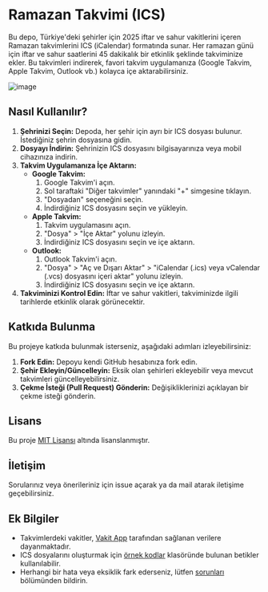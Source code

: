 # Ramazan Takvimi (ICS)

Bu depo, Türkiye'deki şehirler için 2025 iftar ve sahur vakitlerini içeren Ramazan takvimlerini ICS (iCalendar) formatında sunar. Her ramazan günü için iftar ve sahur saatlerini 45 dakikalık bir etkinlik şeklinde takviminize ekler. Bu takvimleri indirerek, favori takvim uygulamanıza (Google Takvim, Apple Takvim, Outlook vb.) kolayca içe aktarabilirsiniz.

![image](https://github.com/user-attachments/assets/c07d884a-e332-4d35-81f0-0ee5a72b9079)

## Nasıl Kullanılır?

1.  **Şehrinizi Seçin:** Depoda, her şehir için ayrı bir ICS dosyası bulunur. İstediğiniz şehrin dosyasına gidin.
2.  **Dosyayı İndirin:** Şehrinizin ICS dosyasını bilgisayarınıza veya mobil cihazınıza indirin.
3.  **Takvim Uygulamanıza İçe Aktarın:**
    * **Google Takvim:**
        1.  Google Takvim'i açın.
        2.  Sol taraftaki "Diğer takvimler" yanındaki "+" simgesine tıklayın.
        3.  "Dosyadan" seçeneğini seçin.
        4.  İndirdiğiniz ICS dosyasını seçin ve yükleyin.
    * **Apple Takvim:**
        1.  Takvim uygulamasını açın.
        2.  "Dosya" > "İçe Aktar" yolunu izleyin.
        3.  İndirdiğiniz ICS dosyasını seçin ve içe aktarın.
    * **Outlook:**
        1.  Outlook Takvim'i açın.
        2.  "Dosya" > "Aç ve Dışarı Aktar" > "iCalendar (.ics) veya vCalendar (.vcs) dosyasını içeri aktar" yolunu izleyin.
        3.  İndirdiğiniz ICS dosyasını seçin ve içe aktarın.
4.  **Takviminizi Kontrol Edin:** İftar ve sahur vakitleri, takviminizde ilgili tarihlerde etkinlik olarak görünecektir.

## Katkıda Bulunma

Bu projeye katkıda bulunmak isterseniz, aşağıdaki adımları izleyebilirsiniz:

1.  **Fork Edin:** Depoyu kendi GitHub hesabınıza fork edin.
2.  **Şehir Ekleyin/Güncelleyin:** Eksik olan şehirleri ekleyebilir veya mevcut takvimleri güncelleyebilirsiniz.
3.  **Çekme İsteği (Pull Request) Gönderin:** Değişikliklerinizi açıklayan bir çekme isteği gönderin.

## Lisans

Bu proje [MIT Lisansı](LICENSE) altında lisanslanmıştır.

## İletişim

Sorularınız veya önerileriniz için issue açarak ya da mail atarak iletişime geçebilirsiniz.

## Ek Bilgiler

* Takvimlerdeki vakitler, [Vakit App](https://vakit.vercel.app/) tarafından sağlanan verilere dayanmaktadır.
* ICS dosyalarını oluşturmak için [örnek kodlar](örnek_kodlar) klasöründe bulunan betikler kullanılabilir.
* Herhangi bir hata veya eksiklik fark ederseniz, lütfen [sorunları](issues) bölümünden bildirin.
